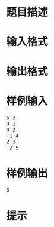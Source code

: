 

# 题目描述



# 输入格式



# 输出格式



# 样例输入


<pre>5 3
0 1
4 2
-1 4
2 3
-2 5
</pre>

# 样例输出


<pre>3
</pre>

# 提示


<p>
<img src="/upload/image/20190427/20190427175834_26160.png" alt=""/> 
</p>
